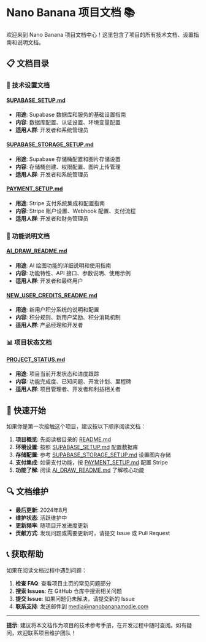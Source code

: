 # Nano Banana 项目文档 📚

欢迎来到 Nano Banana 项目文档中心！这里包含了项目的所有技术文档、设置指南和说明文档。

## 📋 文档目录

### 🔧 技术设置文档

#### [SUPABASE_SETUP.md](./SUPABASE_SETUP.md)
- **用途**: Supabase 数据库和服务的基础设置指南
- **内容**: 数据库配置、认证设置、环境变量配置
- **适用人群**: 开发者和系统管理员

#### [SUPABASE_STORAGE_SETUP.md](./SUPABASE_STORAGE_SETUP.md)
- **用途**: Supabase 存储桶配置和图片存储设置
- **内容**: 存储桶创建、权限配置、图片上传管理
- **适用人群**: 开发者和系统管理员

#### [PAYMENT_SETUP.md](./PAYMENT_SETUP.md)
- **用途**: Stripe 支付系统集成和配置指南
- **内容**: Stripe 账户设置、Webhook 配置、支付流程
- **适用人群**: 开发者和财务管理员

### 🎨 功能说明文档

#### [AI_DRAW_README.md](./AI_DRAW_README.md)
- **用途**: AI 绘图功能的详细说明和使用指南
- **内容**: 功能特性、API 接口、参数说明、使用示例
- **适用人群**: 开发者和最终用户

#### [NEW_USER_CREDITS_README.md](./NEW_USER_CREDITS_README.md)
- **用途**: 新用户积分系统的说明和配置
- **内容**: 积分规则、新用户奖励、积分消耗机制
- **适用人群**: 产品经理和开发者

### 📊 项目状态文档

#### [PROJECT_STATUS.md](./PROJECT_STATUS.md)
- **用途**: 项目当前开发状态和进度跟踪
- **内容**: 功能完成度、已知问题、开发计划、里程碑
- **适用人群**: 项目管理者、开发者和利益相关者

## 🚀 快速开始

如果你是第一次接触这个项目，建议按以下顺序阅读文档：

1. **项目概览**: 先阅读根目录的 [README.md](../README.md)
2. **环境设置**: 按照 [SUPABASE_SETUP.md](./SUPABASE_SETUP.md) 配置数据库
3. **存储配置**: 参考 [SUPABASE_STORAGE_SETUP.md](./SUPABASE_STORAGE_SETUP.md) 设置图片存储
4. **支付集成**: 如需支付功能，按 [PAYMENT_SETUP.md](./PAYMENT_SETUP.md) 配置 Stripe
5. **功能了解**: 阅读 [AI_DRAW_README.md](./AI_DRAW_README.md) 了解核心功能

## 🔍 文档维护

- **最后更新**: 2024年8月
- **维护状态**: 活跃维护中
- **更新频率**: 随项目开发进度更新
- **贡献方式**: 发现问题或需要更新时，请提交 Issue 或 Pull Request

## 📞 获取帮助

如果在阅读文档过程中遇到问题：

1. **检查 FAQ**: 查看项目主页的常见问题部分
2. **搜索 Issues**: 在 GitHub 仓库中搜索相关问题
3. **提交 Issue**: 如果问题仍未解决，请提交新的 Issue
4. **联系支持**: 发送邮件到 media@nanobananamodle.com

---

**提示**: 建议将本文档作为项目的技术参考手册，在开发过程中随时查阅。如有疑问，欢迎联系项目维护团队！


